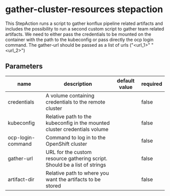# gather-cluster-resources stepaction

This StepAction runs a script to gather konflux pipeline related artifacts and includes the possibility to run a
second custom script to gather team related artifacts.
We need to either pass the credentials to be mounted on the container with the path to the kubeconfig or
pass directly the ocp login command.
The gather-url should be passed as a list of urls ("<url_1>" "<url_2>")

## Parameters
|name|description|default value|required|
|---|---|---|---|
|credentials|A volume containing credentials to the remote cluster||false|
|kubeconfig|Relative path to the kubeconfig in the mounted cluster credentials volume||false|
|ocp-login-command|Command to log in to the OpenShift cluster||false|
|gather-url|URL for the custom resource gathering script. Should be a list of strings||false|
|artifact-dir|Relative path to where you want the artifacts to be stored||false|

